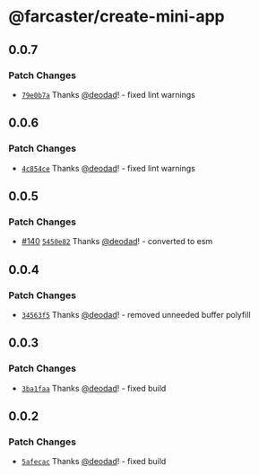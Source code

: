 # @farcaster/create-mini-app

## 0.0.7

### Patch Changes

- [`79e0b7a`](https://github.com/farcasterxyz/frames/commit/79e0b7aed34a9623aaace90677eafda8e4e1f09c) Thanks [@deodad](https://github.com/deodad)! - fixed lint warnings

## 0.0.6

### Patch Changes

- [`4c854ce`](https://github.com/farcasterxyz/frames/commit/4c854ce141f1448194f7d880aecb009e2a64f677) Thanks [@deodad](https://github.com/deodad)! - fixed lint warnings

## 0.0.5

### Patch Changes

- [#140](https://github.com/farcasterxyz/frames/pull/140) [`5450e82`](https://github.com/farcasterxyz/frames/commit/5450e8238e1a257938fb197754535692cda54ca9) Thanks [@deodad](https://github.com/deodad)! - converted to esm

## 0.0.4

### Patch Changes

- [`34563f5`](https://github.com/farcasterxyz/frames/commit/34563f5944b063912b65ff5fe424149ef9341809) Thanks [@deodad](https://github.com/deodad)! - removed unneeded buffer polyfill

## 0.0.3

### Patch Changes

- [`3ba1faa`](https://github.com/farcasterxyz/frames/commit/3ba1faa8fec42959705c7caecfb881087bb864a0) Thanks [@deodad](https://github.com/deodad)! - fixed build

## 0.0.2

### Patch Changes

- [`5afecac`](https://github.com/farcasterxyz/frames/commit/5afecac76d94f86246077c7b90c1071ba1710578) Thanks [@deodad](https://github.com/deodad)! - fixed build
